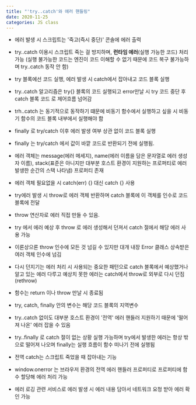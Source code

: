 ```yaml
---
title: "'try..catch'와 에러 핸들링"
date: 2020-11-25
categories: JS class
---
```


- 에러 발생 시 스크립트는 '죽고(즉시 중단)' 콘솔에 에러 출력

- try..catch 이용시 스크립트 죽는 걸 방지하며, **런타임 에러**(실행 가능한 코드) 처리 가능 (실행 불가능한 코드는 엔진이 코드 이해할 수 없기 때문에 코드 복구 불가능하며 try..catch 동작 안 함)

- try 블록에선 코드 실행, 에러 발생 시 catch에서 잡아내고 코드 블록 실행

- try..catch 알고리즘은 try{} 블록의 코드 실행되고 error만날 시 try 코드 중단 후 catch 블록 코드 로 제어흐름 넘어감

- trh..catch 는 동기적으로 동작하기 떄문에 비동기 함수에서 실행하고 싶을 시 비동기 함수의 코드 블록 내부에서 실행해야 함

- finally 로 try/catch 이후 에러 발생 여부 상관 없이 코드 블록 실행

- finally 는 try/catch 에서 값이 바깥 코드로 반환되기 전에 실행됨.

- 에러 객체는 message(에러 메세지), name(에러 이름을 담은 문자열로 에러 생성자 이름), stack(표준은 아니지만 대부분 호스트 환경이 지원하는 프로퍼티로 에러 발생한 순간의 스택 나타냄) 프로퍼티 존재

- 에러 객체 필요없을 시 catch(err) {} 대신 catch {} 사용

- try에러 발생 시 throw로 에러 객체 반환하며 catch 블록에 이 객체를 인수로 코드블록에 전달

- throw 연산자로 에러 직접 만들 수 있음.

- try 에서 에러 예상 후 throw 로 에러 생성해서 던져서 catch 절에서 해당 에러 사용 가능

- 이론상으론 throw 인수에 모든 것 넘길 수 있지만 대개 내장 Error 클래스 상속받은 여러 객체 인수에 넘김

- 다시 던지기는 에러 처리 시 사용되는 중요한 패턴으로 catch 블록에서 예상했거나 알고 있는 에러 다루고 예상치 못한 에러는 catch에서 throw로 외부로 다시 던짐(rethrow)

- 함수는 return 이나 throw 만날 시 종료됨

- try, catch, finally 안의 변수는 해당 코드 블록의 지역변수

- try..catch 없이도 대부분 호스트 환경이 '전역' 에러 핸들러 지원하기 때문에 '떨어져 나온' 에러 잡을 수 있음

- try..finally 로 catch 절이 없는 상황 실행 가능하며 try에서 발생한 에러는 항상 밖으로 떨어져 나오며 finally는 실행 흐름이 함수 떠나기 전에 실행됨

- 전역 catch는 스크립트 죽었을 때 잡아내는 기능

- window.onerror 는 브라우저 환경의 전역 에러 핸들러 프로퍼티로 프로퍼티에 함수 할당해 에러 처리 가능

- 에러 로깅 관련 서비스로 에러 발생 시 에러 내용 담아서 네트워크 요청 받아 에러 확인 가능
